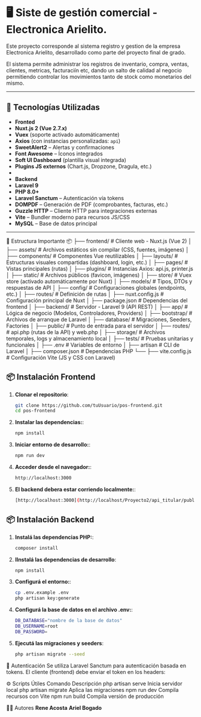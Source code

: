 # 🖥️ Siste de gestión comercial - Electronica Arielito.

Este proyecto corresponde al sistema registro y gestion de la empresa Electronica Arielito, desarrollado como parte del proyecto final de grado.

El sistema permite administrar los registros de inventario, compra, ventas, clientes, metricas, facturaciín etc, dando un salto de calidad al negocio
permitiendo controlar los movimientos tanto de stock como monetarios del mismo.

---

## 🚀 Tecnologías Utilizadas
- **Fronted**
- **Nuxt.js 2 (Vue 2.7.x)**
- **Vuex** (soporte activado automáticamente)
- **Axios** (con instancias personalizadas: `api`)
- **SweetAlert2** – Alertas y confirmaciones
- **Font Awesome** – Íconos integrados
- **Soft UI Dashboard** (plantilla visual integrada)
- **Plugins JS externos** (Chart.js, Dropzone, Dragula, etc.)
- 
- **Backend**
- **Laravel 9**
- **PHP 8.0+**
- **Laravel Sanctum** – Autenticación vía tokens
- **DOMPDF** – Generación de PDF (comprobantes, facturas, etc.)
- **Guzzle HTTP** – Cliente HTTP para integraciones externas
- **Vite** – Bundler moderno para recursos JS/CSS
- **MySQL** – Base de datos principal
---

📁 Estructura Importante
📦 
├── frontend/                # Cliente web - Nuxt.js (Vue 2)
│   ├── assets/              # Archivos estáticos sin compilar (CSS, fuentes, imágenes)
│   ├── components/          # Componentes Vue reutilizables
│   ├── layouts/             # Estructuras visuales compartidas (dashboard, login, etc.)
│   ├── pages/               # Vistas principales (rutas)
│   ├── plugins/             # Instancias Axios: api.js, printer.js
│   ├── static/              # Archivos públicos (favicon, imágenes)
│   ├── store/               # Vuex store (activado automáticamente por Nuxt)
│   ├── models/              # Tipos, DTOs y respuestas de API
│   ├── config/              # Configuraciones globales (endpoints, etc.)
│   ├── routes/              # Definición de rutas 
│   ├── nuxt.config.js       # Configuración principal de Nuxt
│   ├── package.json         # Dependencias del frontend
│
├── backend/                 # Servidor - Laravel 9 (API REST)
│   ├── app/                 # Lógica de negocio (Modelos, Controladores, Providers)
│   ├── bootstrap/           # Archivos de arranque de Laravel
│   ├── database/            # Migraciones, Seeders, Factories
│   ├── public/              # Punto de entrada para el servidor 
│   ├── routes/              # api.php (rutas de la API) y web.php 
│   ├── storage/             # Archivos temporales, logs y almacenamiento local
│   ├── tests/               # Pruebas unitarias y funcionales
│   ├── .env                 # Variables de entorno
│   ├── artisan              # CLI de Laravel
│   ├── composer.json        # Dependencias PHP
└── ├── vite.config.js       # Configuración Vite (JS y CSS con Laravel)


## 📦 Instalación Frontend

1. **Clonar el repositorio**:
   ```bash
   git clone https://github.com/tuUsuario/pos-frontend.git
   cd pos-frontend
2. **Instalar las dependencias:**:
   ```bash
   npm install
3. **Iniciar entorno de desarrollo:**:
   ```bash
   npm run dev
4. **Acceder desde el navegador:**:
   ```bash
   http://localhost:3000
5. **El backend debera estar corriendo localmente:**:
   ```bash
   [http://localhost:3000](http://localhost/Proyecto2/api_titular/public/api/ (ajustable en el plugin api.js))

## 📦 Instalación Backend
1. **Instalá las dependencias PHP:**:
   ```bash
   composer install
2. **IInstalá las dependencias de desarrollo**:
   ```bash
   npm install
3. **Configurá el entorno:**:
   ```bash
   cp .env.example .env
   php artisan key:generate

4. **Configurá la base de datos en el archivo .env:**:
   ```bash
   DB_DATABASE="nombre de la base de datos"
   DB_USERNAME=root
   DB_PASSWORD=

5. **Ejecutá las migraciones y seeders**:
   ```bash
   php artisan migrate --seed
   
🔐 Autenticación
Se utiliza Laravel Sanctum para autenticación basada en tokens. El cliente (frontend) debe enviar el token en los headers:

⚙️ Scripts Útiles
Comando	Descripción
php artisan serve	Inicia servidor local
php artisan migrate	Aplica las migraciones
npm run dev	Compila recursos con Vite
npm run build	Compila versión de producción

👨‍💻 Autores
**Rene Acosta**
**Ariel Bogado**
